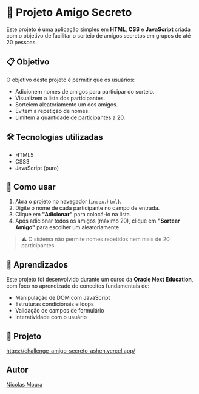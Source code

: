 # 🎁 Projeto Amigo Secreto

Este projeto é uma aplicação simples em **HTML**, **CSS** e **JavaScript** criada com o objetivo de facilitar o sorteio de amigos secretos em grupos de até 20 pessoas.

## 📋 Objetivo

O objetivo deste projeto é permitir que os usuários:

- Adicionem nomes de amigos para participar do sorteio.
- Visualizem a lista dos participantes.
- Sorteiem aleatoriamente um dos amigos.
- Evitem a repetição de nomes.
- Limitem a quantidade de participantes a 20.

## 🛠️ Tecnologias utilizadas

- HTML5
- CSS3
- JavaScript (puro)

## 🚀 Como usar

1. Abra o projeto no navegador (`index.html`).
2. Digite o nome de cada participante no campo de entrada.
3. Clique em **"Adicionar"** para colocá-lo na lista.
4. Após adicionar todos os amigos (máximo 20), clique em **"Sortear Amigo"** para escolher um aleatoriamente.

> ⚠️ O sistema não permite nomes repetidos nem mais de 20 participantes.

## 🧠 Aprendizados

Este projeto foi desenvolvido durante um curso da **Oracle Next Education**, com foco no aprendizado de conceitos fundamentais de:

- Manipulação de DOM com JavaScript
- Estruturas condicionais e loops
- Validação de campos de formulário
- Interatividade com o usuário

## 📁 Projeto
https://challenge-amigo-secreto-ashen.vercel.app/

## Autor
 [Nicolas Moura](https://www.linkedin.com/in/nicolasmoura54/)
